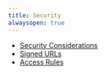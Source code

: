 ```yaml
---
title: Security
alwaysopen: true
---
```


- [Security Considerations](/stream/security/security-considerations)
- [Signed URLs](/stream/security/signed-urls)
- [Access Rules](/stream/security/access-rules)